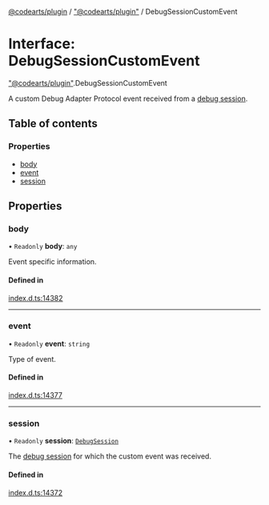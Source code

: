 [@codearts/plugin](../README.md) / ["@codearts/plugin"](../modules/_codearts_plugin_.md) / DebugSessionCustomEvent

# Interface: DebugSessionCustomEvent

["@codearts/plugin"](../modules/_codearts_plugin_.md).DebugSessionCustomEvent

A custom Debug Adapter Protocol event received from a [debug session](codearts_plugin_.DebugSession.md).

## Table of contents

### Properties

- [body](codearts_plugin_.DebugSessionCustomEvent.md#body)
- [event](codearts_plugin_.DebugSessionCustomEvent.md#event)
- [session](codearts_plugin_.DebugSessionCustomEvent.md#session)

## Properties

### body

• `Readonly` **body**: `any`

Event specific information.

#### Defined in

[index.d.ts:14382](https://github.com/huaweicloud/cloudide-plugin-api/blob/5055bbd/index.d.ts#L14382)

___

### event

• `Readonly` **event**: `string`

Type of event.

#### Defined in

[index.d.ts:14377](https://github.com/huaweicloud/cloudide-plugin-api/blob/5055bbd/index.d.ts#L14377)

___

### session

• `Readonly` **session**: [`DebugSession`](codearts_plugin_.DebugSession.md)

The [debug session](codearts_plugin_.DebugSession.md) for which the custom event was received.

#### Defined in

[index.d.ts:14372](https://github.com/huaweicloud/cloudide-plugin-api/blob/5055bbd/index.d.ts#L14372)
